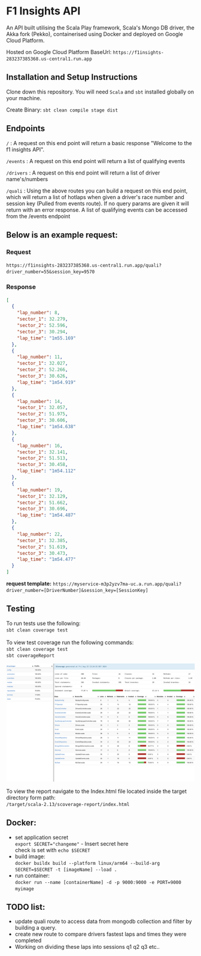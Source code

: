 # F1 Insights API 

An API built utilising the Scala Play framework, Scala's Mongo DB driver, the Akka fork (Pekko), containerised using Docker and deployed on Google Cloud Platform. 

Hosted on Google Cloud Platform BaseUrl: ```https://f1insights-283237385368.us-central1.run.app```

## Installation and Setup Instructions

Clone down this repository. You will need `Scala` and `sbt` installed globally on your machine.  

Create Binary: ```sbt clean compile stage dist``` 

## Endpoints

```/``` : A request on this end point will return a basic response "Welcome to the f1 insights API". <br>

```/events``` : A request on this end point will return a list of qualifying events <br>

```/drivers``` : A request on this end point will return a list of driver name's/numbers <br>

```/quali``` : Using the above routes you can build a request on this end point, which will return a list of hotlaps 
when given a driver's race number and session key (Pulled from events route). 
If no query params are given it will return with an error response. A list of qualifying events can be accessed from 
the /events endpoint <br>

## Below is an example request: 
### Request 
`https://f1insights-283237385368.us-central1.run.app/quali?driver_number=55&session_key=9570`

### Response

```JSON
[
  {
    "lap_number": 8,
    "sector_1": 32.279,
    "sector_2": 52.596,
    "sector_3": 30.294,
    "lap_time": "1m55.169"
  },
  {
    "lap_number": 11,
    "sector_1": 32.027,
    "sector_2": 52.266,
    "sector_3": 30.626,
    "lap_time": "1m54.919"
  },
  {
    "lap_number": 14,
    "sector_1": 32.057,
    "sector_2": 51.975,
    "sector_3": 30.606,
    "lap_time": "1m54.638"
  },
  {
    "lap_number": 16,
    "sector_1": 32.141,
    "sector_2": 51.513,
    "sector_3": 30.458,
    "lap_time": "1m54.112"
  },
  {
    "lap_number": 19,
    "sector_1": 32.129,
    "sector_2": 51.662,
    "sector_3": 30.696,
    "lap_time": "1m54.487"
  },
  {
    "lap_number": 22,
    "sector_1": 32.385,
    "sector_2": 51.619,
    "sector_3": 30.473,
    "lap_time": "1m54.477"
  }
]
```
**request template:** `https://myservice-m3p2yzv7ma-uc.a.run.app/quali?driver_number=[DriverNumber]&session_key=[SessionKey]`

## Testing 
To run tests use the following:  <br/> `sbt clean coverage test` <br/>
<br/> To view test coverage run the following commands: 
<br/> `sbt clean coverage test` 
<br/> `sbt coverageReport` <br/>


<img width="1078" alt="TestCoverage" src="./public/images/coverage.png">

To view the report navigate to the Index.html file located inside the target directory form path: 
<br/> `/target/scala-2.13/scoverage-report/index.html`

## Docker: 
- set application secret <br>
  ```export SECRET="changeme"``` - Insert secret here <br> check is set with ```echo $SECRET```
- build image: <br>
```docker buildx build --platform linux/arm64 --build-arg SECRET=$SECRET -t [imageName] --load .```
- run container: <br>
```docker run --name [containerName] -d -p 9000:9000 -e PORT=9000 myimage```


## TODO list:
- update quali route to access data from mongodb collection and filter by building a query. 
- create new route to compare drivers fastest laps and times they were completed
- Working on dividing these laps into sessions q1 q2 q3 etc.. 
